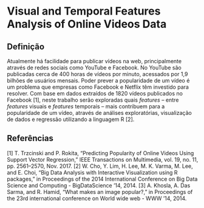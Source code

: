 # Visual and Temporal Features Analysis of Online Videos Data

## Definição
Atualmente há facilidade para publicar vídeos na web, principalmente através de redes sociais como YouTube e Facebook. No YouTube são publicadas cerca de 400 horas de vídeos por minuto, acessados por 1,9 bilhões de usuários mensais. Poder prever a popularidade de um vídeo é um problema que empresas como Facebook e Netflix têm investido para resolver.
Com base em dados extraídos de 1820 vídeos publicados no Facebook [1], neste trabalho serão exploradas quais _features_ – entre _features_ visuais e _features_ temporais – mais contribuem para a popularidade de um vídeo, através de análises exploratórias, visualização de dados e regressão utilizando a linguagem R [2].

## Referências
[1] T. Trzcinski and P. Rokita, “Predicting Popularity of Online Videos Using Support Vector Regression,” IEEE Transactions on Multimedia, vol. 19, no. 11, pp. 2561–2570, Nov. 2017.
[2] W. Cho, Y. Lim, H. Lee, M. K. Varma, M. Lee, and E. Choi, “Big Data Analysis with Interactive Visualization using R packages,” in Proceedings of the 2014 International Conference on Big Data Science and Computing - BigDataScience ’14, 2014.
[3] A. Khosla, A. Das Sarma, and R. Hamid, “What makes an image popular?,” in Proceedings of the 23rd international conference on World wide web - WWW ’14, 2014.
